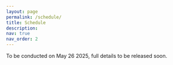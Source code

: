```yaml
---
layout: page
permalink: /schedule/
title: Schedule
description:
nav: true
nav_order: 2
---
```

To be conducted on May 26 2025, full details to be released soon.

<!-- Please submit questions for our panelists <a href="https://docs.google.com/forms/d/e/1FAIpQLSenmiDfMDOTwh5YZTLcAl8_i9JHtgquENu96XVL5WsCpt7NPQ/viewform?usp=header">here</a>.


| Start Time | Plan | Details |
| :---- | :---- | :---- |
| 9:00 | Openning |  |
| 9:10 | Invited Talk 1 | 35 \+ 15 minutes for Q\&A and discussion |
| 10:00 | Invited Talk 2 | 35 \+ 15 minutes for Q\&A and discussion |
| 10:50 | Break, Informal Discussion, and Networking | 20 minutes break |
| 11:10 | Invited Talk  3 | 35 \+ 15 minutes for Q\&A and discussion |
| 12:00 | Poster Session 1 |  |
| 12:30 | Launch Break |  |
| 13:30 | Invited Talk 4 | 35 \+ 15 minutes for Q\&A and discussion |
| 14:20 | Invited Talk 5 | 35 \+ 15 minutes for Q\&A and discussion |
| 15:10 | Break, Informal Discussion and Networking |  |
| 15:30 | Oral Presentation 1 | 10 \+ 10 minutes for Q\&A and discussion |
| 15:50 | Oral Presentation 2 | 10 \+ 10 minutes for Q\&A and discussion |
| 16:10 | Oral Presentation 3 | 10 \+ 10 minutes for Q\&A and discussion |
| 16:30 | Panel Discussion |  |
| 17:30 | Poster Session 2 |  |
{: .table}
{: .table-striped} -->

<!-- <br> -->
